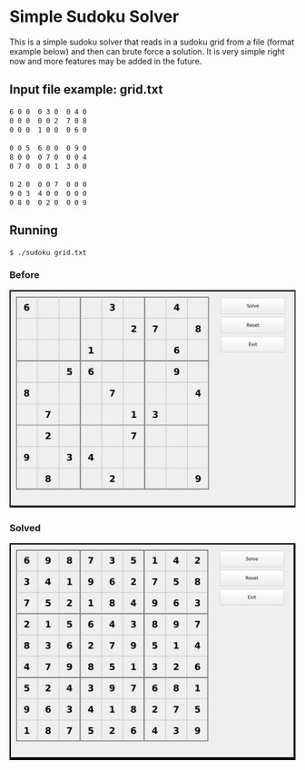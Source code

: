 # Simple Sudoku Solver

This is a simple sudoku solver that reads in a sudoku grid from a file (format
example below) and then can brute force a solution. It is very simple right now
and more features may be added in the future.

## Input file example: grid.txt

```
6 0 0  0 3 0  0 4 0
0 0 0  0 0 2  7 0 8
0 0 0  1 0 0  0 6 0

0 0 5  6 0 0  0 9 0
8 0 0  0 7 0  0 0 4
0 7 0  0 0 1  3 0 0

0 2 0  0 0 7  0 0 0
9 0 3  4 0 0  0 0 0
0 8 0  0 2 0  0 0 9
```

## Running

```
$ ./sudoku grid.txt
```

### Before
![before screencap](images/screenshot.png)

### Solved
![after screencap](images/screenshot2.png)

